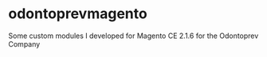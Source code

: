 # odontoprevmagento
Some custom modules I developed for Magento CE 2.1.6 for the Odontoprev Company
